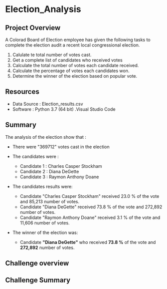 # Election_Analysis

## Project Overview
A Colorad Board of Election employee has given the following tasks to complete the election audit a recent local congressional election.

1. Calulate te total number of votes cast.
2. Get a complete list of candidates who received votes 
3. Calculate the total number of votes each candidate received.
4. Calculate the percentage of votes each candidates won.
5. Determine the winner of the election based on popular vote.

## Resources
- Data Source : Election_results.csv
- Software : Python 3.7 (64 bit) .Visual Studio Code

## Summary 

The analysis of the election show that :
- There were "369712" votes cast in the election 
- The candidates were : 
    - Candidate 1 : Charles Casper Stockham
    - Candidate 2 : Diana DeGette
    - Candidate 3 : Raymon Anthony Doane
    
 - The candidates results were:
    - Candidate "Charles Casper Stockham" received 23.0 % of the vote and 85,213 number of votes.
    - Candidate "Diana DeGette" received 73.8 % of the vote and 272,892 number of votes.
    - Candidate "Raymon Anthony Doane" received 3.1 % of the vote and 11,606 number of votes.
 - The winner of the election was:
    - Candidate **"Diana DeGette"** who received **73.8 %** of the vote and **272,892** number of votes.
 
## Challenge overview

## Challenge Summary 

